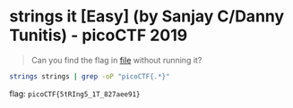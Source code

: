 # strings it [Easy] (by Sanjay C/Danny Tunitis) - picoCTF 2019
> Can you find the flag in <a href='//jupiter.challenges.picoctf.org/static/5bd86036f013ac3b9c958499adf3e2e2/strings'>file</a> without running it?


```bash
strings strings | grep -oP "picoCTF{.*}"
```


flag: `picoCTF{5tRIng5_1T_827aee91}`
